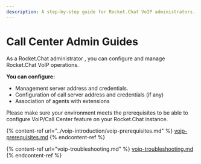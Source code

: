 ```yaml
---
description: A step-by-step guide for Rocket.Chat VoIP administrators.
---
```


# Call Center Admin Guides

As a Rocket.Chat administrator , you can configure and manage Rocket.Chat VoIP operations.

**You can configure:**

* Management server address and credentials.
* Configuration of call server address and credentials (if any)
* Association of agents with extensions

Please make sure your environment meets the prerequisites to be able to configure VoIP/Call Center feature on your Rocket.Chat instance.

{% content-ref url="../voip-introduction/voip-prerequisites.md" %}
[voip-prerequisites.md](../voip-introduction/voip-prerequisites.md)
{% endcontent-ref %}

{% content-ref url="voip-troubleshooting.md" %}
[voip-troubleshooting.md](voip-troubleshooting.md)
{% endcontent-ref %}
